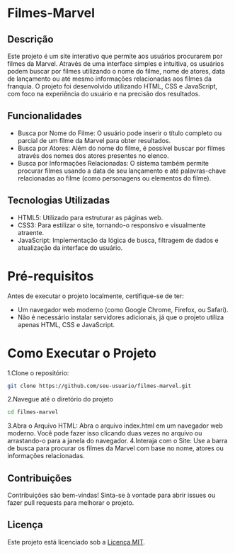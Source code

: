 # Filmes-Marvel

## Descrição
Este projeto é um site interativo que permite aos usuários procurarem por filmes da Marvel. Através de uma interface simples e intuitiva, os usuários podem buscar por filmes utilizando o nome do filme, nome de atores, data de lançamento ou até mesmo informações relacionadas aos filmes da franquia. O projeto foi desenvolvido utilizando HTML, CSS e JavaScript, com foco na experiência do usuário e na precisão dos resultados.

## Funcionalidades
- Busca por Nome do Filme: O usuário pode inserir o título completo ou parcial de um filme da Marvel para obter resultados.
- Busca por Atores: Além do nome do filme, é possível buscar por filmes através dos nomes dos atores presentes no elenco.
- Busca por Informações Relacionadas: O sistema também permite procurar filmes usando a data de seu lançamento e até palavras-chave relacionadas ao filme (como personagens ou elementos do filme).

## Tecnologias Utilizadas
- HTML5: Utilizado para estruturar as páginas web.
- CSS3: Para estilizar o site, tornando-o responsivo e visualmente atraente.
- JavaScript: Implementação da lógica de busca, filtragem de dados e atualização da interface do usuário.

# Pré-requisitos
Antes de executar o projeto localmente, certifique-se de ter:

- Um navegador web moderno (como Google Chrome, Firefox, ou Safari).
- Não é necessário instalar servidores adicionais, já que o projeto utiliza apenas HTML, CSS e JavaScript.

# Como Executar o Projeto

1.Clone o repositório:
```bash
git clone https://github.com/seu-usuario/filmes-marvel.git
```
2.Navegue até o diretório do projeto
```bash
cd filmes-marvel
```
3.Abra o Arquivo HTML: 
Abra o arquivo index.html em um navegador web moderno. Você pode fazer isso clicando duas vezes no arquivo ou arrastando-o para a janela do navegador.
4.Interaja com o Site: Use a barra de busca para procurar os filmes da Marvel com base no nome, atores ou informações relacionadas.

## Contribuições
Contribuições são bem-vindas! Sinta-se à vontade para abrir issues ou fazer pull requests para melhorar o projeto.

## Licença
Este projeto está licenciado sob a [Licença MIT](https://opensource.org/licenses/MIT).
